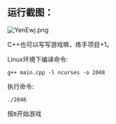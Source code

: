 ## 运行截图：
![YenEwj.png](https://s1.ax1x.com/2020/05/07/YenEwj.png)


C++也可以写写游戏嘛，练手项目+1。  

Linux环境下编译命令:  

`g++ main.cpp -l ncurses -o 2048`

执行命令:  

`./2048`  

按`B`开始游戏

